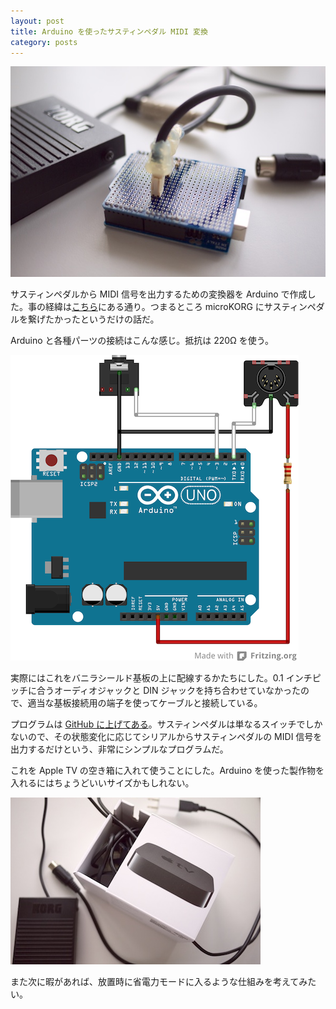 ```yaml
---
layout: post
title: Arduino を使ったサスティンペダル MIDI 変換
category: posts
---
```


![photo 1](/images/2013-09-24-1.jpg)

サスティンペダルから MIDI 信号を出力するための変換器を Arduino で作成した。事の経緯は[こちら](http://keijiro.github.io/posts/iphone_sustain_pedal/)にある通り。つまるところ microKORG にサスティンペダルを繋げたかったというだけの話だ。

Arduino と各種パーツの接続はこんな感じ。抵抗は 220Ω を使う。

![circuit](/images/2013-09-24-2.png)

実際にはこれをバニラシールド基板の上に配線するかたちにした。0.1 インチピッチに合うオーディオジャックと DIN ジャックを持ち合わせていなかったので、適当な基板接続用の端子を使ってケーブルと接続している。

プログラムは [GitHub に上げてある](https://github.com/keijiro/sustain-pedal-midi/blob/master/sustain_pedal_midi.ino)。サスティンペダルは単なるスイッチでしかないので、その状態変化に応じてシリアルからサスティンペダルの MIDI 信号を出力するだけという、非常にシンプルなプログラムだ。

これを Apple TV の空き箱に入れて使うことにした。Arduino を使った製作物を入れるにはちょうどいいサイズかもしれない。

![photo 2](/images/2013-09-24-3.jpg)

また次に暇があれば、放置時に省電力モードに入るような仕組みを考えてみたい。